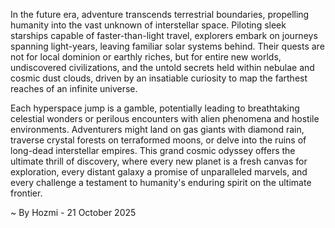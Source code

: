 
In the future era, adventure transcends terrestrial boundaries, propelling humanity into the vast unknown of interstellar space. Piloting sleek starships capable of faster-than-light travel, explorers embark on journeys spanning light-years, leaving familiar solar systems behind. Their quests are not for local dominion or earthly riches, but for entire new worlds, undiscovered civilizations, and the untold secrets held within nebulae and cosmic dust clouds, driven by an insatiable curiosity to map the farthest reaches of an infinite universe.

Each hyperspace jump is a gamble, potentially leading to breathtaking celestial wonders or perilous encounters with alien phenomena and hostile environments. Adventurers might land on gas giants with diamond rain, traverse crystal forests on terraformed moons, or delve into the ruins of long-dead interstellar empires. This grand cosmic odyssey offers the ultimate thrill of discovery, where every new planet is a fresh canvas for exploration, every distant galaxy a promise of unparalleled marvels, and every challenge a testament to humanity's enduring spirit on the ultimate frontier.

~ By Hozmi - 21 October 2025
